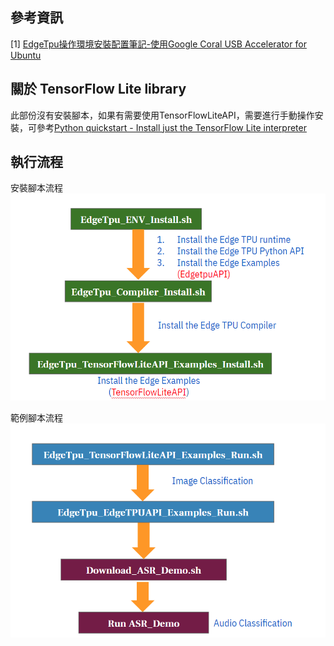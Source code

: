 參考資訊
--
[1] [EdgeTpu操作環境安裝配置筆記-使用Google Coral USB Accelerator for Ubuntu](https://medium.com/@s123600g/edgetpu%E6%93%8D%E4%BD%9C%E7%92%B0%E5%A2%83%E5%AE%89%E8%A3%9D%E9%85%8D%E7%BD%AE%E7%AD%86%E8%A8%98-eab2d9638e5f)

關於 TensorFlow Lite library
--
此部份沒有安裝腳本，如果有需要使用TensorFlowLiteAPI，需要進行手動操作安裝，可參考[Python quickstart - Install just the TensorFlow Lite interpreter](https://www.tensorflow.org/lite/guide/python#install_just_the_tensorflow_lite_interpreter) <br/>

執行流程
--
安裝腳本流程
![image](https://github.com/s123600g/Edgetpu_Install_Script/blob/master/images/1_Lo1CB4OPmP6V1jMNG6Hy1w.png)

範例腳本流程
![image](https://github.com/s123600g/Edgetpu_Install_Script/blob/master/images/1_BXLLzwLNBUJzZ6sShBL0zQ.png)

